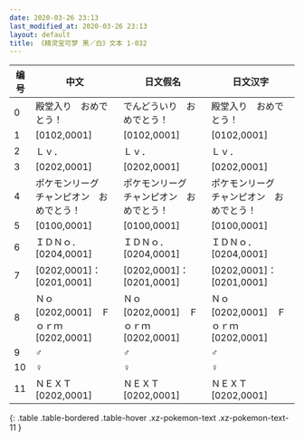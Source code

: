 ```yaml
---
date: 2020-03-26 23:13
last_modified_at: 2020-03-26 23:13
layout: default
title: 《精灵宝可梦 黑／白》文本 1-032
---
```

| 编号 | 中文 | 日文假名 | 日文汉字 |
| ---- | ---- | ---- | --- |
| 0 | 殿堂入り　おめでとう！ | でんどういり　おめでとう！ | 殿堂入り　おめでとう！ |
| 1 | [0102,0001] | [0102,0001] | [0102,0001] |
| 2 | Ｌｖ． | Ｌｖ． | Ｌｖ． |
| 3 | [0202,0001] | [0202,0001] | [0202,0001] |
| 4 | ポケモンリーグ　チャンピオン　おめでとう！ | ポケモンリーグ　チャンピオン　おめでとう！ | ポケモンリーグ　チャンピオン　おめでとう！ |
| 5 | [0100,0001] | [0100,0001] | [0100,0001] |
| 6 | ＩＤＮｏ．[0204,0001] | ＩＤＮｏ．[0204,0001] | ＩＤＮｏ．[0204,0001] |
| 7 | [0202,0001]：[0201,0001] | [0202,0001]：[0201,0001] | [0202,0001]：[0201,0001] |
| 8 | Ｎｏ　[0202,0001]　Ｆｏｒｍ　[0202,0001] | Ｎｏ　[0202,0001]　Ｆｏｒｍ　[0202,0001] | Ｎｏ　[0202,0001]　Ｆｏｒｍ　[0202,0001] |
| 9 | ♂ | ♂ | ♂ |
| 10 | ♀ | ♀ | ♀ |
| 11 | ＮＥＸＴ　[0202,0001] | ＮＥＸＴ　[0202,0001] | ＮＥＸＴ　[0202,0001] |
{: .table .table-bordered .table-hover .xz-pokemon-text .xz-pokemon-text-11 }